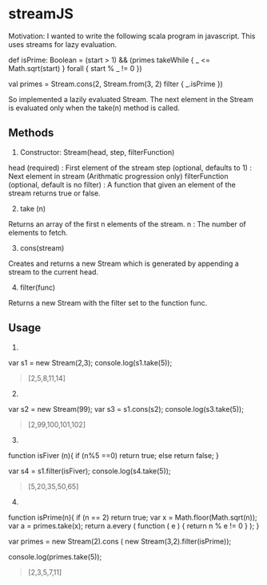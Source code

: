 streamJS
===========

Motivation: I wanted to write the following scala program in javascript. This uses streams for lazy evaluation.

def isPrime: Boolean =
    (start > 1) && (primes takeWhile { _ <= Math.sqrt(start) } forall { start % _ != 0 })

val primes = Stream.cons(2, Stream.from(3, 2) filter { _.isPrime })


So implemented a lazily evaluated Stream. The next element in the Stream is evaluated only when the take(n) method is called.

Methods
-------

1. Constructor: Stream(head, step, filterFunction)

head (required) : First element of the stream
step (optional, defaults to 1) : Next element in stream (Arithmatic progression only)
filterFunction (optional, default is no filter) : A function that given an element of the stream returns true or false.

2. take (n)

Returns an array of the first n elements of the stream.
n : The number of elements to fetch.

3. cons(stream)

Creates and returns a new Stream which is generated by appending a stream to the current head.

4. filter(func)

Returns a new Stream with the filter set to the function func.


Usage 
-----
1)
var s1 = new Stream(2,3);
console.log(s1.take(5));
> [2,5,8,11,14]
 
2)
var s2 = new Stream(99);
var s3 = s1.cons(s2);
console.log(s3.take(5));
> [2,99,100,101,102]

3)
function isFiver (n){
	if (n%5 ==0)
		return true;
	else
		return false;
}

var s4 = s1.filter(isFiver);
console.log(s4.take(5));
>[5,20,35,50,65]

4)
function isPrime(n){ 
	if (n == 2)
		return true;
	var x = Math.floor(Math.sqrt(n));
	var a = primes.take(x);
	return a.every ( function ( e ) { return n % e != 0 } );
}

var primes = new Stream(2).cons ( new Stream(3,2).filter(isPrime));

console.log(primes.take(5));
>[2,3,5,7,11]


